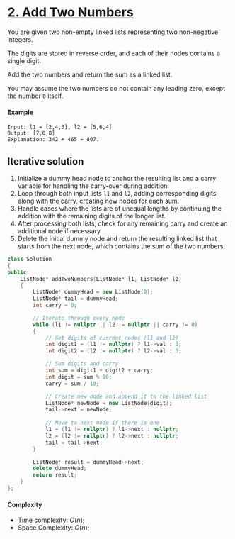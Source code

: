 # [2. Add Two Numbers](https://leetcode.com/problems/add-two-numbers/)


You are given two non-empty linked lists representing two non-negative integers.

The digits are stored in reverse order, and each of their nodes contains a single digit.

Add the two numbers and return the sum as a linked list.

You may assume the two numbers do not contain any leading zero, except the number `0` itself.

#### Example

    Input: l1 = [2,4,3], l2 = [5,6,4]
    Output: [7,0,8]
    Explanation: 342 + 465 = 807.

## Iterative solution

1. Initialize a dummy head node to anchor the resulting list and a carry variable for handling the carry-over during addition.
2. Loop through both input lists `l1` and `l2`, adding corresponding digits along with the carry, creating new nodes for each sum.
3. Handle cases where the lists are of unequal lengths by continuing the addition with the remaining digits of the longer list.
4. After processing both lists, check for any remaining carry and create an additional node if necessary.
5. Delete the initial dummy node and return the resulting linked list that starts from the next node, which contains the sum of the two numbers.

```C++
class Solution 
{
public:
    ListNode* addTwoNumbers(ListNode* l1, ListNode* l2) 
    {
        ListNode* dummyHead = new ListNode(0);
        ListNode* tail = dummyHead;
        int carry = 0;

        // Iterate through every node
        while (l1 != nullptr || l2 != nullptr || carry != 0) 
        {
            // Get digits of current nodes (l1 and l2)
            int digit1 = (l1 != nullptr) ? l1->val : 0;
            int digit2 = (l2 != nullptr) ? l2->val : 0;

            // Sum digits and carry
            int sum = digit1 + digit2 + carry;
            int digit = sum % 10;
            carry = sum / 10;

            // Create new node and append it to the linked list
            ListNode* newNode = new ListNode(digit);
            tail->next = newNode;
            
            // Move to next node if there is one
            l1 = (l1 != nullptr) ? l1->next : nullptr;
            l2 = (l2 != nullptr) ? l2->next : nullptr;
            tail = tail->next;
        }

        ListNode* result = dummyHead->next;
        delete dummyHead;
        return result;
    }
};
```
#### Complexity

- Time complexity: $O(n)$;
- Space Complexity: $O(n)$;

